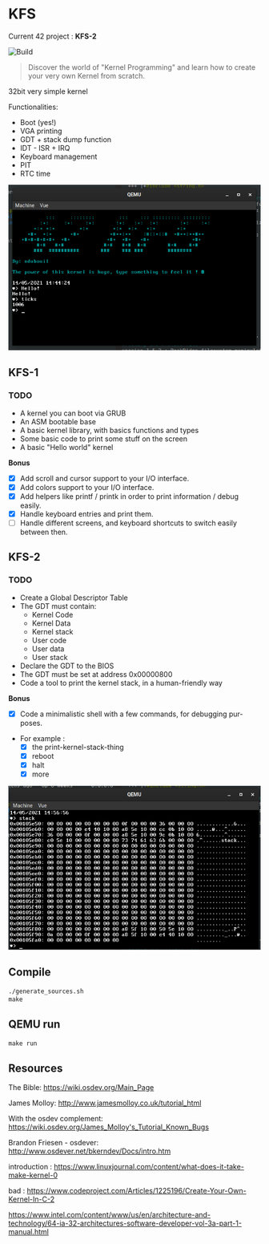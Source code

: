 # KFS

Current 42 project : **KFS-2**

![Build](https://github.com/nirae/KFS/workflows/build/badge.svg)

>  Discover the world of "Kernel Programming" and learn how to create your very own Kernel from scratch.

32bit very simple kernel

Functionalities:

- Boot (yes!)
- VGA printing
- GDT + stack dump function
- IDT - ISR + IRQ
- Keyboard management
- PIT
- RTC time

![screen](images/screen-kfs-2.png)

## KFS-1

### TODO

- A kernel you can boot via GRUB
- An ASM bootable base
- A basic kernel library, with basics functions and types
- Some basic code to print some stuff on the screen
- A basic "Hello world" kernel

**Bonus**

- [x] Add scroll and cursor support to your I/O interface.
- [x] Add colors support to your I/O interface.
- [x] Add helpers like printf / printk in order to print information / debug easily.
- [x] Handle keyboard entries and print them.
- [ ] Handle different screens, and keyboard shortcuts to switch easily between then.

## KFS-2

### TODO

- Create a Global Descriptor Table
- The GDT must contain:
    - Kernel Code
    - Kernel Data
    - Kernel stack
    - User code
    - User data
    - User stack
- Declare the GDT to the BIOS
- The GDT must be set at address 0x00000800
- Code a tool to print the kernel stack, in a human-friendly way


**Bonus**

- [x] Code a minimalistic shell with a few commands, for debugging pur-poses.
- For example :
    - [x] the print-kernel-stack-thing
    - [x] reboot
    - [x] halt
    - [x] more

![screen](images/screen-kfs-2-2.png)

## Compile

```
./generate_sources.sh
make
```

## QEMU run

```
make run
```

## Resources

The Bible: https://wiki.osdev.org/Main_Page

James Molloy: http://www.jamesmolloy.co.uk/tutorial_html

With the osdev complement: https://wiki.osdev.org/James_Molloy's_Tutorial_Known_Bugs

Brandon Friesen - osdever: http://www.osdever.net/bkerndev/Docs/intro.htm

introduction : https://www.linuxjournal.com/content/what-does-it-take-make-kernel-0

bad : https://www.codeproject.com/Articles/1225196/Create-Your-Own-Kernel-In-C-2

https://www.intel.com/content/www/us/en/architecture-and-technology/64-ia-32-architectures-software-developer-vol-3a-part-1-manual.html
